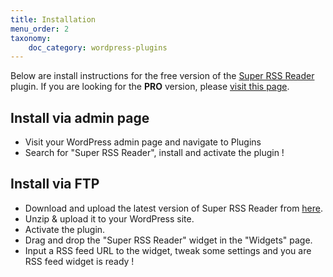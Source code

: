 ```yaml
---
title: Installation
menu_order: 2
taxonomy:
    doc_category: wordpress-plugins
---
```


Below are install instructions for the free version of the [Super RSS Reader](/wordpress-plugins/super-rss-reader/) plugin. If you are looking for the __PRO__ version, please [visit this page](./pro/installation.md).

## Install via admin page

- Visit your WordPress admin page and navigate to Plugins
- Search for "Super RSS Reader", install and activate the plugin !

## Install via FTP

- Download and upload the latest version of Super RSS Reader from [here](https://wordpress.org/plugins/super-rss-reader/).
- Unzip & upload it to your WordPress site.
- Activate the plugin.
- Drag and drop the "Super RSS Reader" widget in the "Widgets" page.
- Input a RSS feed URL to the widget, tweak some settings and you are RSS feed widget is ready !